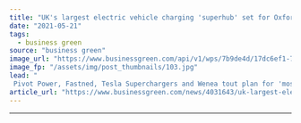 ```yaml
---
title: "UK's largest electric vehicle charging 'superhub' set for Oxford"
date: "2021-05-21"
tags: 
  - business green
source: "business green"
image_url: "https://www.businessgreen.com/api/v1/wps/7b9de4d/17dc6ef1-76a3-478e-9e5f-36461c0fbb01/3/Redbridge-ver6bus-still-0001-pivot-power-EV-charging-hub-oxford-185x114.jpg"
image_fp: "/assets/img/post_thumbnails/103.jpg"
lead: "
 Pivot Power, Fastned, Tesla Superchargers and Wenea tout plan for 'most powerful EV charging hub in Europe' ..."
article_url: "https://www.businessgreen.com/news/4031643/uk-largest-electric-vehicle-charging-superhub-set-oxford"
---
```


---
